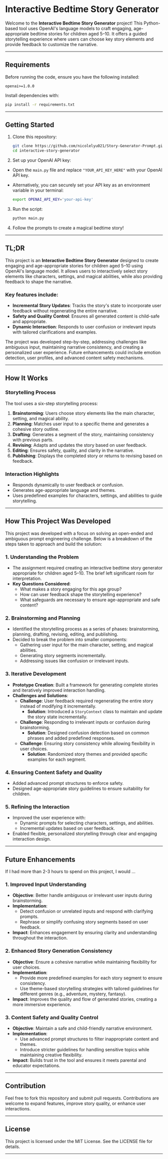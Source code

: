 
# Interactive Bedtime Story Generator

Welcome to the **Interactive Bedtime Story Generator** project! This Python-based tool uses OpenAI's language models to craft engaging, age-appropriate bedtime stories for children aged 5–10. It offers a guided storytelling experience where users can choose key story elements and provide feedback to customize the narrative.

---

## Requirements

Before running the code, ensure you have the following installed:

```plaintext
openai>=1.0.0
```

Install dependencies with:

```bash
pip install -r requirements.txt
```

---

## Getting Started

1. Clone this repository:

    ```bash
    git clone https://github.com/nicolelyu021/Story-Generator-Prompt.git
    cd interactive-story-generator
    ```

2. Set up your OpenAI API key:

- Open the `main.py` file and replace `"YOUR_API_KEY_HERE"` with your OpenAI API key.
- Alternatively, you can securely set your API key as an environment variable in your terminal:

    ```bash
    export OPENAI_API_KEY='your-api-key'
    ```

3. Run the script:

    ```bash
    python main.py
    ```

4. Follow the prompts to create a magical bedtime story!

---

## TL;DR

This project is an **Interactive Bedtime Story Generator** designed to create engaging and age-appropriate stories for children aged 5–10 using OpenAI's language model. It allows users to interactively select story elements like characters, settings, and magical abilities, while also providing feedback to shape the narrative.

### Key features include:
- **Incremental Story Updates**: Tracks the story's state to incorporate user feedback without regenerating the entire narrative.
- **Safety and Quality Control**: Ensures all generated content is child-safe and appropriate.
- **Dynamic Interaction**: Responds to user confusion or irrelevant inputs with tailored clarifications and examples.

The project was developed step-by-step, addressing challenges like ambiguous input, maintaining narrative consistency, and creating a personalized user experience. Future enhancements could include emotion detection, user profiles, and advanced content safety mechanisms.

---

## How It Works

### Storytelling Process
The tool uses a six-step storytelling process:
1. **Brainstorming**: Users choose story elements like the main character, setting, and magical ability.
2. **Planning**: Matches user input to a specific theme and generates a cohesive story outline.
3. **Drafting**: Generates a segment of the story, maintaining consistency with previous parts.
4. **Revising**: Adapts and updates the story based on user feedback.
5. **Editing**: Ensures safety, quality, and clarity in the narrative.
6. **Publishing**: Displays the completed story or returns to revising based on feedback.

### Interaction Highlights
- Responds dynamically to user feedback or confusion.
- Generates age-appropriate language and themes.
- Uses predefined examples for characters, settings, and abilities to guide storytelling.

---

## How This Project Was Developed

This project was developed with a focus on solving an open-ended and ambiguous prompt engineering challenge. Below is a breakdown of the steps taken to approach and build the solution:

### 1. Understanding the Problem
- The assignment required creating an interactive bedtime story generator appropriate for children aged 5–10. The brief left significant room for interpretation.
- **Key Questions Considered**:
  - What makes a story engaging for this age group?
  - How can user feedback shape the storytelling experience?
  - What safeguards are necessary to ensure age-appropriate and safe content?

### 2. Brainstorming and Planning
- Identified the storytelling process as a series of phases: brainstorming, planning, drafting, revising, editing, and publishing.
- Decided to break the problem into smaller components:
  - Gathering user input for the main character, setting, and magical abilities.
  - Generating story segments incrementally.
  - Addressing issues like confusion or irrelevant inputs.

### 3. Iterative Development
- **Prototype Creation**: Built a framework for generating complete stories and iteratively improved interaction handling.
- **Challenges and Solutions**:
  - **Challenge**: User feedback required regenerating the entire story instead of modifying it incrementally.
    - **Solution**: Introduced a `StoryContext` class to maintain and update the story state incrementally.
  - **Challenge**: Responding to irrelevant inputs or confusion during brainstorming.
    - **Solution**: Designed confusion detection based on common phrases and added predefined responses.
  - **Challenge**: Ensuring story consistency while allowing flexibility in user choices.
    - **Solution**: Randomized story themes and provided specific examples for each segment.

### 4. Ensuring Content Safety and Quality
- Added advanced prompt structures to enforce safety.
- Designed age-appropriate story guidelines to ensure suitability for children.

### 5. Refining the Interaction
- Improved the user experience with:
  - Dynamic prompts for selecting characters, settings, and abilities.
  - Incremental updates based on user feedback.
- Enabled flexible, personalized storytelling through clear and engaging interaction design.

---

## Future Enhancements
If I had more than 2-3 hours to spend on this project, I would ...

### 1. **Improved Input Understanding**
- **Objective**: Better handle ambiguous or irrelevant user inputs during brainstorming.
- **Implementation**:
  - Detect confusion or unrelated inputs and respond with clarifying prompts.
  - Rephrase or simplify confusing story segments based on user feedback.
- **Impact**: Enhances engagement by ensuring clarity and understanding throughout the interaction.

### 2. **Enhanced Story Generation Consistency**
- **Objective**: Ensure a cohesive narrative while maintaining flexibility for user choices.
- **Implementation**:
  - Provide more predefined examples for each story segment to ensure consistency.
  - Use theme-based storytelling strategies with tailored guidelines for different genres (e.g., adventure, mystery, fantasy).
- **Impact**: Improves the quality and flow of generated stories, creating a more immersive experience.

### 3. **Content Safety and Quality Control**
- **Objective**: Maintain a safe and child-friendly narrative environment.
- **Implementation**:
  - Use advanced prompt structures to filter inappropriate content and themes.
  - Introduce stricter guidelines for handling sensitive topics while maintaining creative flexibility.
- **Impact**: Builds trust in the tool and ensures it meets parental and educator expectations.

---

## Contribution

Feel free to fork this repository and submit pull requests. Contributions are welcome to expand features, improve story quality, or enhance user interactions.

---

## License

This project is licensed under the MIT License. See the LICENSE file for details.

---

